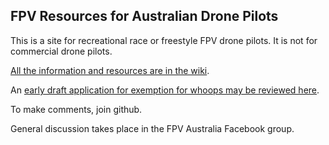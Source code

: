 ## FPV Resources for Australian Drone Pilots

This is a site for recreational race or freestyle FPV drone pilots.  It is not for commercial drone pilots.

[All the information and resources are in the wiki](https://github.com/ctzsnooze/FPV_Australia/wiki).

An [early draft application for exemption for whoops may be reviewed here](https://github.com/ctzsnooze/FPV_Australia/blob/master/whoop_exemption.txt).

To make comments, join github. 

General discussion takes place in the FPV Australia Facebook group.